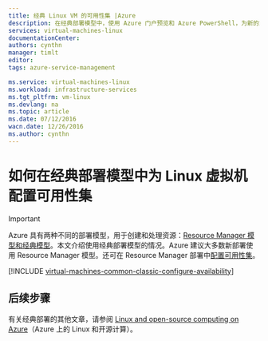 ```yaml
---
title: 经典 Linux VM 的可用性集 |Azure
description: 在经典部署模型中，使用 Azure 门户预览和 Azure PowerShell，为新的或现有的 Linux 虚拟机配置可用性集。
services: virtual-machines-linux
documentationCenter: 
authors: cynthn
manager: timlt
editor: 
tags: azure-service-management

ms.service: virtual-machines-linux
ms.workload: infrastructure-services
ms.tgt_pltfrm: vm-linux
ms.devlang: na
ms.topic: article
ms.date: 07/12/2016
wacn.date: 12/26/2016
ms.author: cynthn
---
```


# 如何在经典部署模型中为 Linux 虚拟机配置可用性集

> [!IMPORTANT]
> Azure 具有两种不同的部署模型，用于创建和处理资源：[Resource Manager 模型和经典模型](../azure-resource-manager/resource-manager-deployment-model.md)。本文介绍使用经典部署模型的情况。Azure 建议大多数新部署使用 Resource Manager 模型。还可在 Resource Manager 部署中[配置可用性集](./azure-cli-arm-commands.md#azure-availset-commands-to-manage-your-availability-sets)。

[!INCLUDE [virtual-machines-common-classic-configure-availability](../../includes/virtual-machines-common-classic-configure-availability.md)]

## 后续步骤 

有关经典部署的其他文章，请参阅 [Linux and open-source computing on Azure](./virtual-machines-linux-opensource-links.md)（Azure 上的 Linux 和开源计算）。

<!---HONumber=Mooncake_Quality_Review_1215_2016-->